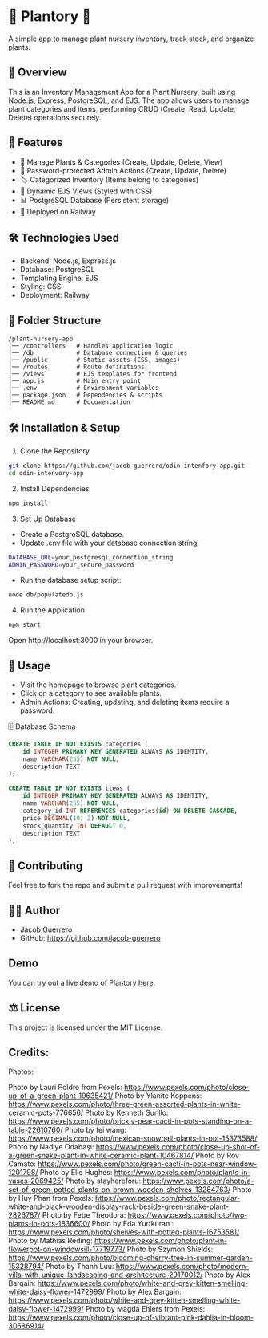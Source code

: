 # 🌿 Plantory 🌿 
A simple app to manage plant nursery inventory, track stock, and organize plants.

## 📖 Overview

This is an Inventory Management App for a Plant Nursery, built using Node.js, Express, PostgreSQL, and EJS. The app allows users to manage plant categories and items, performing CRUD (Create, Read, Update, Delete) operations securely.

## 🚀 Features

- 🌱 Manage Plants & Categories (Create, Update, Delete, View)
- 🔐 Password-protected Admin Actions (Create, Update, Delete)
- 🏷️ Categorized Inventory (Items belong to categories)
- 📄 Dynamic EJS Views (Styled with CSS)
- 📊 PostgreSQL Database (Persistent storage)
- 🚢 Deployed on Railway

## 🛠️ Technologies Used

- Backend: Node.js, Express.js
- Database: PostgreSQL
- Templating Engine: EJS
- Styling: CSS
- Deployment: Railway

## 📂 Folder Structure
```
/plant-nursery-app
│── /controllers   # Handles application logic
│── /db            # Database connection & queries
│── /public        # Static assets (CSS, images)
│── /routes        # Route definitions
│── /views         # EJS templates for frontend
│── app.js         # Main entry point
│── .env           # Environment variables
│── package.json   # Dependencies & scripts
│── README.md      # Documentation
```

## 🛠️ Installation & Setup

1. Clone the Repository
```bash
git clone https://github.com/jacob-guerrero/odin-intenfory-app.git
cd odin-intenvory-app
```

2. Install Dependencies
```bash
npm install
```

3. Set Up Database
- Create a PostgreSQL database.
- Update .env file with your database connection string:
```bash
DATABASE_URL=your_postgresql_connection_string
ADMIN_PASSWORD=your_secure_password
```
- Run the database setup script:
```bash
node db/populatedb.js
```

4. Run the Application
```bash
npm start
```
Open http://localhost:3000 in your browser.

## 📌 Usage

- Visit the homepage to browse plant categories.
- Click on a category to see available plants.
- Admin Actions: Creating, updating, and deleting items require a password.

🗄️ Database Schema
```sql
CREATE TABLE IF NOT EXISTS categories (
    id INTEGER PRIMARY KEY GENERATED ALWAYS AS IDENTITY,
    name VARCHAR(255) NOT NULL,
    description TEXT
);

CREATE TABLE IF NOT EXISTS items (
    id INTEGER PRIMARY KEY GENERATED ALWAYS AS IDENTITY,
    name VARCHAR(255) NOT NULL,
    category_id INT REFERENCES categories(id) ON DELETE CASCADE,
    price DECIMAL(10, 2) NOT NULL,
    stock_quantity INT DEFAULT 0,
    description TEXT
);
```

## 🤝 Contributing
Feel free to fork the repo and submit a pull request with improvements!

## 🧑‍💻 Author
- Jacob Guerrero
- GitHub: https://github.com/jacob-guerrero

## Demo
You can try out a live demo of Plantory [here](https://inventory-app-jg.up.railway.app).

## ⚖️ License
This project is licensed under the MIT License.


## Credits:
Photos:

Photo by Lauri Poldre from Pexels: https://www.pexels.com/photo/close-up-of-a-green-plant-19635421/
Photo by Ylanite Koppens: https://www.pexels.com/photo/three-green-assorted-plants-in-white-ceramic-pots-776656/
Photo by Kenneth Surillo: https://www.pexels.com/photo/prickly-pear-cacti-in-pots-standing-on-a-table-22610760/
Photo by fei wang: https://www.pexels.com/photo/mexican-snowball-plants-in-pot-15373588/
Photo by Nadiye Odabaşı: https://www.pexels.com/photo/close-up-shot-of-a-green-snake-plant-in-white-ceramic-plant-10467814/
Photo by Rov Camato: https://www.pexels.com/photo/green-cacti-in-pots-near-window-1201798/
Photo by Elle Hughes: https://www.pexels.com/photo/plants-in-vases-2069425/
Photo by stayhereforu: https://www.pexels.com/photo/a-set-of-green-potted-plants-on-brown-wooden-shelves-13284763/
Photo by Huy Phan from Pexels: https://www.pexels.com/photo/rectangular-white-and-black-wooden-display-rack-beside-green-snake-plant-2826787/
Photo by Febe Theodora: https://www.pexels.com/photo/two-plants-in-pots-1836600/
Photo by Eda Yurtkuran : https://www.pexels.com/photo/shelves-with-potted-plants-16753581/
Photo by Mathias Reding: https://www.pexels.com/photo/plant-in-flowerpot-on-windowsill-17719773/
Photo by Szymon Shields: https://www.pexels.com/photo/blooming-cherry-tree-in-summer-garden-15328794/
Photo by Thanh Luu: https://www.pexels.com/photo/modern-villa-with-unique-landscaping-and-architecture-29170012/
Photo by Alex Bargain: https://www.pexels.com/photo/white-and-grey-kitten-smelling-white-daisy-flower-1472999/
Photo by Alex Bargain: https://www.pexels.com/photo/white-and-grey-kitten-smelling-white-daisy-flower-1472999/
Photo by Magda Ehlers from Pexels: https://www.pexels.com/photo/close-up-of-vibrant-pink-dahlia-in-bloom-30586914/
